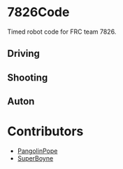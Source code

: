 # 7826Code
Timed robot code for FRC team 7826.

## Driving

## Shooting

## Auton

# Contributors
- [PangolinPope](https://github.com/PangolinPope)
- [SuperBoyne](https://github.com/SuperBoyne)
